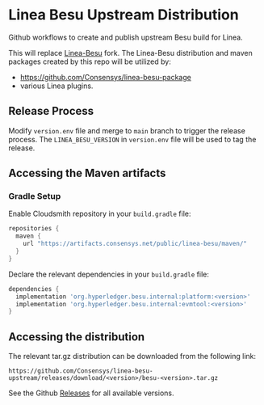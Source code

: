 # Linea Besu Upstream Distribution
Github workflows to create and publish upstream Besu build for Linea.

This will replace [Linea-Besu](https://github.com/consensys/linea-besu) fork. The Linea-Besu distribution and maven packages created by this repo will be utilized by:
- https://github.com/Consensys/linea-besu-package
- various Linea plugins.

## Release Process
Modify `version.env` file and merge to `main` branch to trigger the release process.
The `LINEA_BESU_VERSION` in `version.env` file will be used to tag the release.

## Accessing the Maven artifacts

### Gradle Setup
Enable Cloudsmith repository in your `build.gradle` file:
```groovy
repositories {
  maven {
    url "https://artifacts.consensys.net/public/linea-besu/maven/"
  }
}
```

Declare the relevant dependencies in your `build.gradle` file:
```groovy
dependencies {
  implementation 'org.hyperledger.besu.internal:platform:<version>'
  implementation 'org.hyperledger.besu.internal:evmtool:<version>'
}
```

## Accessing the distribution
The relevant tar.gz distribution can be downloaded from the following link:
```
https://github.com/Consensys/linea-besu-upstream/releases/download/<version>/besu-<version>.tar.gz
```

See the Github [Releases](https://github.com/Consensys/linea-besu-upstream/releases) for all available versions.